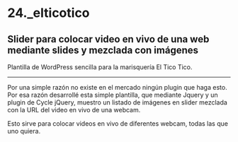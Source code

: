# 24._elticotico
<h2>Slider para colocar video en vivo de una web mediante slides y mezclada con imágenes</h2>
Plantilla de WordPress sencilla para la marisquería El Tico Tico.
<hr />
Por una simple razón no existe en el mercado ningún plugin que haga esto. Por esa razón desarrollé esta simple plantilla, que mediante Jquery y un plugin de Cycle jQuery, muestro un listado de imágenes en slider mezclada con la URL del video en vivo de una webcam.

Esto sirve para colocar videos en vivo de diferentes webcam, todas las que uno quiera.
